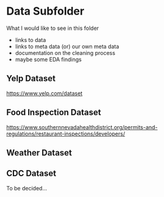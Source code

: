# Data Subfolder

What I would like to see in this folder
  - links to data
  - links to meta data (or) our own meta data
  - documentation on the cleaning process
  - maybe some EDA findings

## Yelp Dataset

https://www.yelp.com/dataset

## Food Inspection Dataset

https://www.southernnevadahealthdistrict.org/permits-and-regulations/restaurant-inspections/developers/

## Weather Dataset



## CDC Dataset
To be decided...


  